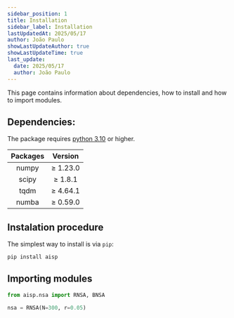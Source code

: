```yaml
---
sidebar_position: 1
title: Installation
sidebar_label: Installation
lastUpdatedAt: 2025/05/17
author: João Paulo
showLastUpdateAuthor: true
showLastUpdateTime: true
last_update:
  date: 2025/05/17
  author: João Paulo
---
```


This page contains information about dependencies, how to install and how to import modules.

## **Dependencies:**

The package requires [python 3.10](https://www.python.org/downloads/) or higher.

<div style={{ display: "flex", justifyContent: "center", alignItems: "center", margin: "auto" }}>

|    Packages   |     Version   |
|:-------------:|:-------------:|
|    numpy      |    ≥ 1.23.0   |
|    scipy      |    ≥ 1.8.1    |
|    tqdm       |    ≥ 4.64.1   |
|    numba      |    ≥ 0.59.0   |

</div>

## **Instalation procedure**

The simplest way to install is via ``pip``:

```bash
pip install aisp
```

## **Importing modules**

```python
from aisp.nsa import RNSA, BNSA

nsa = RNSA(N=300, r=0.05)
```

